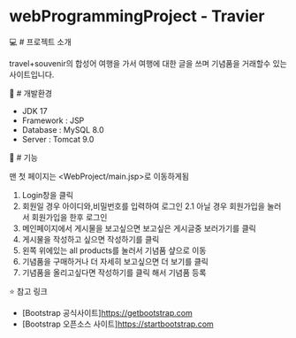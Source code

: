 # webProgrammingProject - Travier

:computer: # 프로젝트 소개

travel+souvenir의 합성어 여행을 가서 여행에 대한 글을 쓰며 기념품을 거래할수 있는 사이트입니다.

:wrench: # 개발환경
+ JDK 17
+ Framework : JSP
+ Database : MySQL 8.0
+ Server : Tomcat 9.0

:scroll: # 기능

맨 첫 페이지는 <WebProject/main.jsp>로 이동하게됨
1. Login창을 클릭
2. 회원일 경우 아이디와,비밀번호를 입력하여 로그인
2.1 아닐 경우 회원가입을 눌러서 회원가입을 한후 로그인
3. 메인페이지에서 게시물을 보고싶으면 보고싶은 게시글중 보러가기를 클릭
4. 게시물을 작성하고 싶으면 작성하기를 클릭
5. 왼쪽 위에있는 all products를 눌러서 기념품 샾으로 이동
6. 기념품을 구매하거나 더 자세히 보고싶으면 더 보기를 클릭
7. 기념품을 올리고싶다면 작성하기를 클릭 해서 기념품 등록

:star: 참고 링크
+ [Bootstrap 공식사이트]<https://getbootstrap.com>
+ [Bootstrap 오픈소스 사이트]<https://startbootstrap.com>
